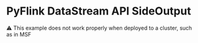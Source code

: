 # PyFlink DataStream API SideOutput

⚠️ This example does not work properly when deployed to a cluster, such as in MSF